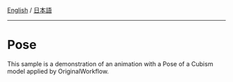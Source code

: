 [English](Description.md) / [日本語](Description.ja.md)

---

# Pose

This sample is a demonstration of an animation with a Pose of a Cubism model applied by OriginalWorkflow.
